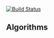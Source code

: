 [![Build Status](https://travis-ci.org/s0lus/algorithms.svg?branch=master)](https://travis-ci.org/s0lus/algorithms)

## Algorithms
